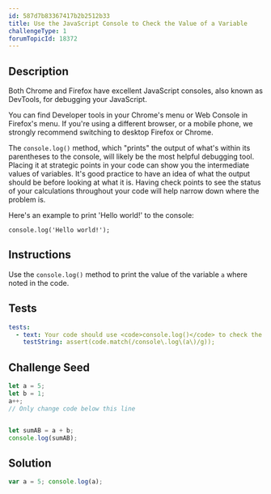```yaml
---
id: 587d7b83367417b2b2512b33
title: Use the JavaScript Console to Check the Value of a Variable
challengeType: 1
forumTopicId: 18372
---
```


## Description

<section id='description'>

Both Chrome and Firefox have excellent JavaScript consoles, also known as DevTools, for debugging your JavaScript.

You can find Developer tools in your Chrome's menu or Web Console in Firefox's menu. If you're using a different browser, or a mobile phone, we strongly recommend switching to desktop Firefox or Chrome.

The `console.log()` method, which "prints" the output of what's within its parentheses to the console, will likely be the most helpful debugging tool. Placing it at strategic points in your code can show you the intermediate values of variables. It's good practice to have an idea of what the output should be before looking at what it is. Having check points to see the status of your calculations throughout your code will help narrow down where the problem is.

Here's an example to print 'Hello world!' to the console:

`console.log('Hello world!');`

</section>

## Instructions

<section id='instructions'>

Use the `console.log()` method to print the value of the variable `a` where noted in the code.

</section>

## Tests

<section id='tests'>

```yml
tests:
  - text: Your code should use <code>console.log()</code> to check the value of the variable <code>a</code>.
    testString: assert(code.match(/console\.log\(a\)/g));

```

</section>

## Challenge Seed

<section id='challengeSeed'>

<div id='js-seed'>

```js
let a = 5;
let b = 1;
a++;
// Only change code below this line


let sumAB = a + b;
console.log(sumAB);
```

</div>

</section>

## Solution

<section id='solution'>

```js
var a = 5; console.log(a);
```

</section>
